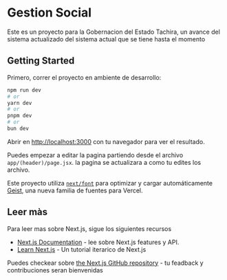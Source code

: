 # Gestion Social

Este es un proyecto para la Gobernacion del Estado Tachira, un avance del sistema actualizado del sistema actual que se tiene hasta el momento

## Getting Started

Primero, correr el proyecto en ambiente de desarrollo:

```bash
npm run dev
# or
yarn dev
# or
pnpm dev
# or
bun dev
```

Abrir en [http://localhost:3000](http://localhost:3000) con tu navegador para ver el resultado.

Puedes empezar a editar la pagina partiendo desde el archivo `app/(header)/page.jsx`. la pagina se actualizara a como tu edites los archivo.

Este proyecto utiliza [`next/font`](https://nextjs.org/docs/app/building-your-application/optimizing/fonts) para optimizar y cargar automáticamente [Geist](https://vercel.com/font), una nueva familia de fuentes para Vercel.

## Leer màs

Para leer mas sobre Next.js, sigue los siguientes recursos

- [Next.js Documentation](https://nextjs.org/docs) - lee sobre Next.js features y API.
- [Learn Next.js](https://nextjs.org/learn) - Un tutorial iterarico de Next.js

Puedes checkear sobre [the Next.js GitHub repository](https://github.com/vercel/next.js) - tu feadback y contribuciones seran bienvenidas
